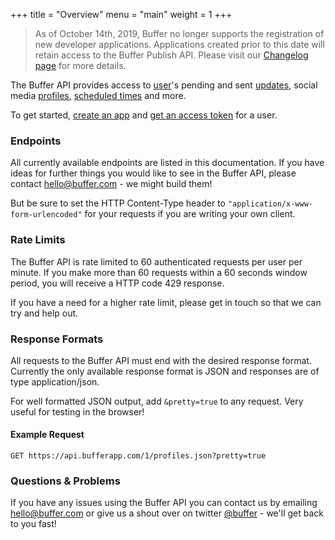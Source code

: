 +++
title = "Overview"
menu = "main"
weight = 1
+++

> As of October 14th, 2019, Buffer no longer supports the registration of new developer applications. Applications created prior to this date will retain access to the Buffer Publish API. Please visit our [Changelog page](https://buffer.com/developers/api/logs) for more details.

The Buffer API provides access to [user](/api/user)'s pending and sent [updates](/api/updates), social media [profiles](/api/profiles), [scheduled times](/api/profiles#schedules) and more.

To get started, [create an app](/developers/apps/create) and [get an access token](/api/authentication) for a user.

### Endpoints

All currently available endpoints are listed in this documentation. If you have ideas for further things you would like to see in the Buffer API, please contact [hello@buffer.com](mailto:hello@buffer.com) - we might build them!

But be sure to set the HTTP Content-Type header to `"application/x-www-form-urlencoded"` for your requests if you are writing your own client.

### Rate Limits

The Buffer API is rate limited to 60 authenticated requests per user per minute. If you make more than 60 requests within a 60 seconds window period, you will receive a HTTP code 429 response.

If you have a need for a higher rate limit, please get in touch so that we can try and help out.

### Response Formats

All requests to the Buffer API must end with the desired response format. Currently the only available response format is JSON and responses are of type application/json.

For well formatted JSON output, add `&pretty=true` to any request. Very useful for testing in the browser!

#### Example Request

`GET https://api.bufferapp.com/1/profiles.json?pretty=true`

### Questions & Problems

If you have any issues using the Buffer API you can contact us by emailing [hello@buffer.com](mailto:hello@buffer.com) or give us a shout over on twitter [@buffer](http://twitter.com/buffer) - we'll get back to you fast!
